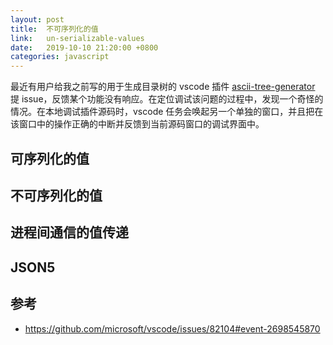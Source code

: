 ```yaml
---
layout: post
title:  不可序列化的值
link:   un-serializable-values
date:   2019-10-10 21:20:00 +0800
categories: javascript
---
```


最近有用户给我之前写的用于生成目录树的 vscode 插件 [ascii-tree-generator](https://github.com/aprilandjan/ascii-tree-generator) 提 issue，反馈某个功能没有响应。在定位调试该问题的过程中，发现一个奇怪的情况。在本地调试插件源码时，vscode 任务会唤起另一个单独的窗口，并且把在该窗口中的操作正确的中断并反馈到当前源码窗口的调试界面中。

## 可序列化的值

## 不可序列化的值

## 进程间通信的值传递

## JSON5

## 参考

- <https://github.com/microsoft/vscode/issues/82104#event-2698545870>
